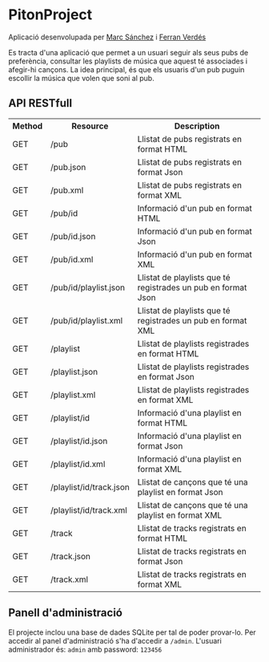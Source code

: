 # PitonProject
Aplicació desenvolupada per <a href="https://github.com/sanchezfauste">Marc Sánchez</a> i <a href="https://github.com/ferranverdes">Ferran Verdés</a>

Es tracta d'una aplicació que permet a un usuari seguir als seus pubs de preferència, consultar les playlists de música que aquest té associades i afegir-hi cançons. La idea principal, és que els usuaris d'un pub puguin escollir la música que volen que soni al pub.

## API RESTfull
<table>
  <tr>
    <th>Method</th>
    <th>Resource</th>
    <th>Description</th>
  </tr>
  
  <tr>
    <td>GET</td>
    <td>/pub</td>
    <td>Llistat de pubs registrats en format HTML</td>
  </tr>
  <tr>
    <td>GET</td>
    <td>/pub.json</td>
    <td>Llistat de pubs registrats en format Json</td>
  </tr>
  <tr>
    <td>GET</td>
    <td>/pub.xml</td>
    <td>Llistat de pubs registrats en format XML</td>
  </tr>
  
  <tr>
    <td>GET</td>
    <td>/pub/id</td>
    <td>Informació d'un pub en format HTML</td>
  </tr>
  <tr>
    <td>GET</td>
    <td>/pub/id.json</td>
    <td>Informació d'un pub en format Json</td>
  </tr>
  <tr>
    <td>GET</td>
    <td>/pub/id.xml</td>
    <td>Informació d'un pub en format XML</td>
  </tr>
  
  <tr>
    <td>GET</td>
    <td>/pub/id/playlist.json</td>
    <td>Llistat de playlists que té registrades un pub en format Json</td>
  </tr>
  <tr>
    <td>GET</td>
    <td>/pub/id/playlist.xml</td>
    <td>Llistat de playlists que té registrades un pub en format XML</td>
  </tr>
  
  <tr>
    <td>GET</td>
    <td>/playlist</td>
    <td>Llistat de playlists registrades en format HTML</td>
  </tr>
  <tr>
    <td>GET</td>
    <td>/playlist.json</td>
    <td>Llistat de playlists registrades en format Json</td>
  </tr>
  <tr>
    <td>GET</td>
    <td>/playlist.xml</td>
    <td>Llistat de playlists registrades en format XML</td>
  </tr>
  
  <tr>
    <td>GET</td>
    <td>/playlist/id</td>
    <td>Informació d'una playlist en format HTML</td>
  </tr>
  <tr>
    <td>GET</td>
    <td>/playlist/id.json</td>
    <td>Informació d'una playlist en format Json</td>
  </tr>
  <tr>
    <td>GET</td>
    <td>/playlist/id.xml</td>
    <td>Informació d'una playlist en format XML</td>
  </tr>

  <tr>
    <td>GET</td>
    <td>/playlist/id/track.json</td>
    <td>Llistat de cançons que té una playlist en format Json</td>
  </tr>  
  <tr>
    <td>GET</td>
    <td>/playlist/id/track.xml</td>
    <td>Llistat de cançons que té una playlist en format XML</td>
  </tr>
  
  <tr>
    <td>GET</td>
    <td>/track</td>
    <td>Llistat de tracks registrats en format HTML</td>
  </tr>
  <tr>
    <td>GET</td>
    <td>/track.json</td>
    <td>Llistat de tracks registrats en format Json</td>
  </tr>
  <tr>
    <td>GET</td>
    <td>/track.xml</td>
    <td>Llistat de tracks registrats en format XML</td>
  </tr>
</table>

## Panell d'administració
El projecte inclou una base de dades SQLite per tal de poder provar-lo.
Per accedir al panel d'administració s'ha d'accedir a `/admin`.
L'usuari administrador és: `admin` amb password: `123456`

